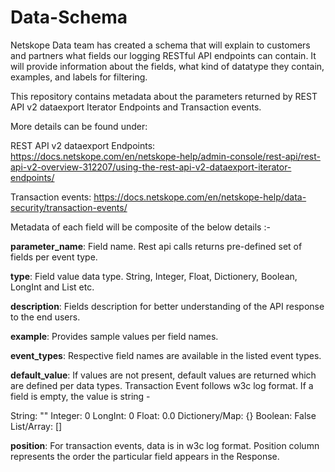 # Data-Schema

Netskope Data team has created a schema that will explain to customers and partners what fields our logging RESTful API endpoints can contain. It will provide information about the fields, what kind of datatype they contain, examples, and labels for filtering. 

This repository contains metadata about the parameters returned by REST API v2 dataexport Iterator Endpoints and Transaction events.

More details can be found under:

REST API v2 dataexport Endpoints:
https://docs.netskope.com/en/netskope-help/admin-console/rest-api/rest-api-v2-overview-312207/using-the-rest-api-v2-dataexport-iterator-endpoints/

Transaction events:
https://docs.netskope.com/en/netskope-help/data-security/transaction-events/


Metadata of each field will be composite of the below details :-

**parameter_name**: Field name. Rest api calls returns pre-defined set of fields per event type. 

**type**: Field value data type. String, Integer, Float, Dictionery, Boolean, LongInt and List etc.

**description**: Fields description for better understanding of the API response to the end users.

**example**: Provides sample values per field names. 

**event_types**: Respective field names are available in the listed event types.

**default_value**: If values are not present, default values are returned which are defined per data types. 
               Transaction Event follows w3c log format. If a field is empty, the value is string -

String:  ""
Integer:  0
LongInt: 0
Float:   0.0
Dictionery/Map:  {}
Boolean:  False
List/Array:  []

**position**: For transaction events, data is in w3c log format. Position column represents the order the particular field appears in the Response.
